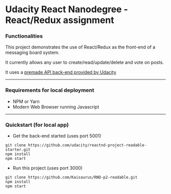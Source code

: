 # Udacity React Nanodegree - React/Redux assignment

### Functionalities
This project demonstrates the use of React/Redux as the front-end of a messaging board system.

It currently allows any user to create/read/update/delete and vote on posts.

It uses a [premade API back-end provided by Udacity](https://github.com/udacity/reactnd-project-readable-starter)

---

### Requirements for local deployment

* NPM or Yarn
* Modern Web Browser running Javascript

---

### Quickstart (for local app)

* Get the back-end started (uses port 5001)
```
git clone https://github.com/udacity/reactnd-project-readable-starter.git
npm install
npm start
```
* Run this project (uses port 3000)
```
git clone https://github.com/Kaisaurus/RND-p2-readable.git
npm install
npm start
```
